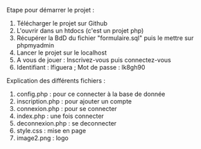 Etape pour démarrer le projet : 

1. Télécharger le projet sur Github
2. L'ouvrir dans un htdocs (c'est un projet php)
3. Récupérer la BdD du fichier "formulaire.sql" puis le mettre sur phpmyadmin 
4. Lancer le projet sur le localhost
5. A vous de jouer : Inscrivez-vous puis connectez-vous 
6. Identifiant : lfiguera ; Mot de passe : lk8gh90


Explication des différents fichiers :

1. config.php : pour ce connecter à la base de donnée
2. inscription.php : pour ajouter un compte 
3. connexion.php : pour se connecter 
4. index.php : une fois connecter 
5. deconnexion.php : se deconnecter 
6. style.css : mise en page 
7. image2.png : logo 


